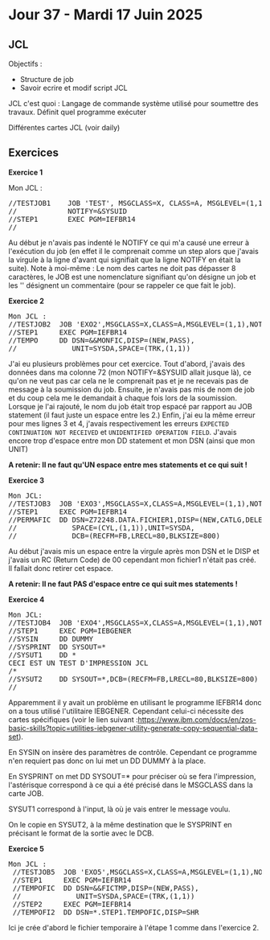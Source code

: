 # Jour 37 - Mardi 17 Juin 2025

## JCL
Objectifs :
- Structure de job
- Savoir ecrire et modif script JCL

JCL c'est quoi : 
Langage de commande système utilisé pour soumettre des travaux.
Définit quel programme exécuter

Différentes cartes JCL (voir daily)


## Exercices

**Exercice 1**

Mon JCL :
<pre>
//TESTJOB1    JOB 'TEST', MSGCLASS=X, CLASS=A, MSGLEVEL=(1,1), 
//            NOTIFY=&SYSUID
//STEP1       EXEC PGM=IEFBR14 
// 
</pre>

Au début je n'avais pas indenté le NOTIFY ce qui m'a causé une erreur à l'exécution du job (en effet il le comprenait comme un step alors que j'avais la virgule à la ligne d'avant qui signifiait que la ligne NOTIFY en était la suite).
Note à moi-même : Le nom des cartes ne doit pas dépasser 8 caractères, le JOB est une nomenclature signifiant qu'on désigne un job et les '' désignent un commentaire (pour se rappeler ce que fait le job).


**Exercice 2**
<pre>
Mon JCL :
//TESTJOB2  JOB 'EXO2',MSGCLASS=X,CLASS=A,MSGLEVEL=(1,1),NOTIFY=&SYSUID
//STEP1     EXEC PGM=IEFBR14 
//TEMPO     DD DSN=&&MONFIC,DISP=(NEW,PASS), 
//             UNIT=SYSDA,SPACE=(TRK,(1,1)) 
</pre>

J'ai eu plusieurs problèmes pour cet exercice. Tout d'abord, j'avais des données dans ma colonne 72 (mon NOTIFY=&SYSUID allait jusque là), ce qu'on ne veut pas car cela ne le comprenait pas et je ne recevais pas de message à la soumission du job.
Ensuite, je n'avais pas mis de nom de job et du coup cela me le demandait à chaque fois lors de la soumission. Lorsque je l'ai rajouté, le nom du job était trop espacé par rapport au JOB statement (il faut juste un espace entre les 2.) Enfin, j'ai eu la même erreur pour mes lignes 3 et 4, j'avais respectivement les erreurs `EXPECTED CONTINUATION NOT RECEIVED` et `UNIDENTIFIED OPERATION FIELD`. J'avais encore trop d'espace entre mon DD statement et mon DSN (ainsi que mon UNIT)       

**A retenir: Il ne faut qu'UN espace entre mes statements et ce qui suit !**





**Exercice 3**

<pre>
Mon JCL:
//TESTJOB3  JOB 'EXO3',MSGCLASS=X,CLASS=A,MSGLEVEL=(1,1),NOTIFY=&SYSUID
//STEP1     EXEC PGM=IEFBR14 
//PERMAFIC  DD DSN=Z72248.DATA.FICHIER1,DISP=(NEW,CATLG,DELETE), 
//             SPACE=(CYL,(1,1)),UNIT=SYSDA, 
//             DCB=(RECFM=FB,LRECL=80,BLKSIZE=800) 
</pre>

Au début j'avais mis un espace entre la virgule après mon DSN et le DISP et j'avais un RC (Return Code) de 00 cependant mon fichier1 n'était pas créé. Il fallait donc retirer cet espace.

**A retenir: Il ne faut PAS d'espace entre ce qui suit mes statements !**



**Exercice 4**

<pre>
Mon JCL: 
//TESTJOB4  JOB 'EXO4',MSGCLASS=X,CLASS=A,MSGLEVEL=(1,1),NOTIFY=&SYSUID 
//STEP1     EXEC PGM=IEBGENER 
//SYSIN     DD DUMMY 
//SYSPRINT  DD SYSOUT=* 
//SYSUT1    DD * 
CECI EST UN TEST D'IMPRESSION JCL 
/* 
//SYSUT2    DD SYSOUT=*,DCB=(RECFM=FB,LRECL=80,BLKSIZE=800) 
// 
</pre>

Apparemment il y avait un problème en utilisant le programme IEFBR14 donc on a tous utilisé l'utilitaire IEBGENER. Cependant celui-ci nécessite des cartes spécifiques (voir le lien suivant :https://www.ibm.com/docs/en/zos-basic-skills?topic=utilities-iebgener-utility-generate-copy-sequential-data-set).

En SYSIN on insère des paramètres de contrôle. Cependant ce programme n'en requiert pas donc on lui met un DD DUMMY à la place.

En SYSPRINT on met DD SYSOUT=* pour préciser où se fera l'impression, l'astérisque correspond à ce qui a été précisé dans le MSGCLASS dans la carte JOB.

SYSUT1 correspond à l'input, là où je vais entrer le message voulu.


On le copie en SYSUT2, à la même destination que le SYSPRINT en précisant le format de la sortie avec le DCB.



**Exercice 5**

<pre>
Mon JCL :
 //TESTJOB5  JOB 'EXO5',MSGCLASS=X,CLASS=A,MSGLEVEL=(1,1),NOTIFY=&SYSUID 
 //STEP1     EXEC PGM=IEFBR14 
 //TEMPOFIC  DD DSN=&&FICTMP,DISP=(NEW,PASS), 
 //             UNIT=SYSDA,SPACE=(TRK,(1,1)) 
 //STEP2     EXEC PGM=IEFBR14 
 //TEMPOFI2  DD DSN=*.STEP1.TEMPOFIC,DISP=SHR 
</pre>

Ici je crée d'abord le fichier temporaire à l'étape 1 comme dans l'exercice 2. 


